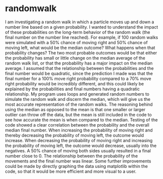 # randomwalk

I am investigating a random walk in which a particle moves up and down a number line based on a given probability. I wanted to understand the impact of these probabilities on the long-term behavior of the random walk (the final number on the number line reached). For example, if 100 random walks were simulated with a 50% chance of moving right and 50% chance of moving left, what would be the median outcome? What happens when that probability changes? The two most probable outcomes would be that either the probability has small or little change on the median average of the random walk list, or that the probability has a major impact on the median average. I assumed that the relationship between the probabilities and the final number would be quadratic, since the prediction I made was that the final number for a 100% move right probability compared to a 70% move right probability would be incredibly different, and this could likely be explained by the probabilities and final numbers having a quadratic relationship. My program uses loops and generated random numbers to simulate the random walk and discern the median, which will give us the most accurate representation of the random walks. The reasoning behind using the median as opposed to the mean is that one smaller or larger outlier can throw off the data, but the mean is still included in the code to see how accurate the mean is when compared to the median. Testing of the code showed a clear correlation between the probability and the overall median final number. When increasing the probability of moving right and thereby decreasing the probability of moving left, the outcome would increase. When decreasing the probability of moving right and increasing the probability of moving left, the outcome would decrease, usually into the negatives. A 50% chance of moving both sides usually resulted in a final number close to 0. The relationship between the probability of the movements and the final number was linear. Some further improvements could be made by directly graphing the data using matplotlib within the code, so that it would be more efficient and more visual to a user.
